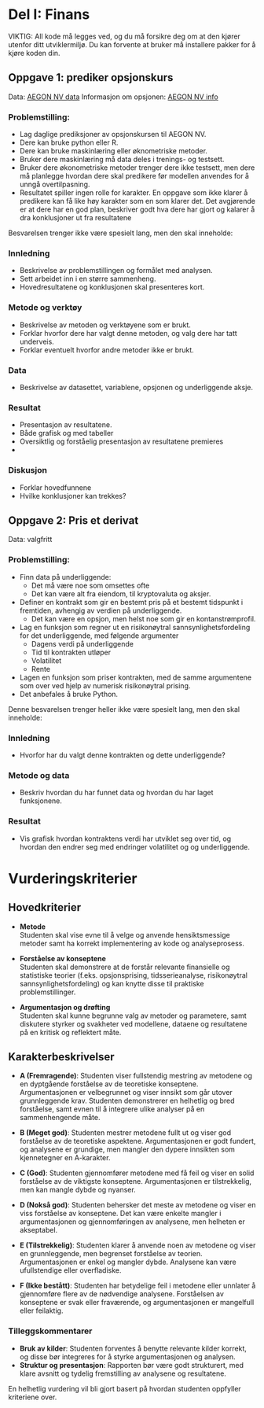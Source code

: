 # Del I: Finans

VIKTIG: All kode må legges ved, og du må forsikre deg om at den kjører utenfor ditt utviklermiljø. Du kan forvente at bruker må installere pakker for å kjøre koden din. 

## Oppgave 1: prediker opsjonskurs

Data: [AEGON NV data](derivative.csv)
Informasjon om opsjonen: [AEGON NV info](info_option.csv)


### Problemstilling:
  * Lag daglige prediksjoner av opsjonskursen til AEGON NV.
  * Dere kan bruke python eller R.
  * Dere kan bruke maskinlæring eller øknometriske metoder.
  * Bruker dere maskinlæring må data deles i trenings- og testsett.
  * Bruker dere økonometriske metoder trenger dere ikke testsett, men dere må planlegge hvordan dere skal predikere før modellen anvendes for å unngå overtilpasning.
  * Resultatet spiller ingen rolle for karakter. En oppgave som ikke klarer å predikere kan få like høy karakter som en som klarer det. Det avgjørende er at dere har en god plan, beskriver godt hva dere har gjort og kalarer å dra konklusjoner ut fra resultatene

Besvarelsen trenger ikke være spesielt lang, men den skal inneholde:

### Innledning

  * Beskrivelse av problemstillingen og formålet med analysen. 
  * Sett arbeidet inn i en større sammenheng.
  * Hovedresultatene og konklusjonen skal presenteres kort.
  
### Metode og verktøy

  * Beskrivelse av metoden og verktøyene som er brukt.
  * Forklar hvorfor dere har valgt denne metoden, og valg dere har tatt underveis.
  * Forklar eventuelt hvorfor andre metoder ikke er brukt.
  
### Data
  * Beskrivelse av datasettet, variablene, opsjonen og underliggende aksje.

### Resultat
  * Presentasjon av resultatene.
  * Både grafisk og med tabeller
  * Oversiktlig og forståelig presentasjon av resultatene premieres
  * 
### Diskusjon
  * Forklar hovedfunnene
  * Hvilke konklusjoner kan trekkes?
  
  
## Oppgave 2: Pris et derivat

Data: valgfritt

### Problemstilling:

* Finn data på underliggende: 
  * Det må være noe som omsettes ofte
  * Det kan være alt fra eiendom, til kryptovaluta og aksjer. 
* Definer en kontrakt som gir en bestemt pris på et bestemt tidspunkt i fremtiden, avhengig av verdien på underliggende.
  * Det kan være en opsjon, men helst noe som gir en kontanstrømprofil. 
* Lag en funksjon som regner ut en risikonøytral sannsynlighetsfordeling for det underliggende, med følgende argumenter
  * Dagens verdi på underliggende
  * Tid til kontrakten utløper
  * Volatilitet
  * Rente
* Lagen en funksjon som priser kontrakten, med de samme argumentene som over ved hjelp av numerisk risikonøytral prising. 
* Det anbefales å bruke Python. 


Denne besvarelsen trenger heller ikke være spesielt lang, men den skal inneholde:

### Innledning

  * Hvorfor har du valgt denne kontrakten og dette underliggende?
  
### Metode og data

  * Beskriv hvordan du har funnet data og hvordan du har laget funksjonene.

### Resultat
  * Vis grafisk hvordan kontraktens verdi har utviklet seg over tid, og hvordan den endrer seg med endringer volatilitet og og underliggende.
  


# Vurderingskriterier

## Hovedkriterier


- **Metode**  
  Studenten skal vise evne til å velge og anvende hensiktsmessige metoder samt ha korrekt implementering av kode og analyseprosess.

- **Forståelse av konseptene**  
  Studenten skal demonstrere at de forstår relevante finansielle og statistiske teorier (f.eks. opsjonsprising, tidsserieanalyse, risikonøytral sannsynlighetsfordeling) og kan knytte disse til praktiske problemstillinger.

- **Argumentasjon og drøfting**  
  Studenten skal kunne begrunne valg av metoder og parametere, samt diskutere styrker og svakheter ved modellene, dataene og resultatene på en kritisk og reflektert måte.

## Karakterbeskrivelser

- **A (Fremragende)**: Studenten viser fullstendig mestring av metodene og en dyptgående forståelse av de teoretiske konseptene. Argumentasjonen er velbegrunnet og viser innsikt som går utover grunnleggende krav. Studenten demonstrerer en helhetlig og bred forståelse, samt evnen til å integrere ulike analyser på en sammenhengende måte.

- **B (Meget god)**: Studenten mestrer metodene fullt ut og viser god forståelse av de teoretiske aspektene. Argumentasjonen er godt fundert, og analysene er grundige, men mangler den dypere innsikten som kjennetegner en A-karakter.

- **C (God)**: Studenten gjennomfører metodene med få feil og viser en solid forståelse av de viktigste konseptene. Argumentasjonen er tilstrekkelig, men kan mangle dybde og nyanser.

- **D (Nokså god)**: Studenten behersker det meste av metodene og viser en viss forståelse av konseptene. Det kan være enkelte mangler i argumentasjonen og gjennomføringen av analysene, men helheten er akseptabel.

- **E (Tilstrekkelig)**: Studenten klarer å anvende noen av metodene og viser en grunnleggende, men begrenset forståelse av teorien. Argumentasjonen er enkel og mangler dybde. Analysene kan være ufullstendige eller overfladiske.

- **F (Ikke bestått)**: Studenten har betydelige feil i metodene eller unnlater å gjennomføre flere av de nødvendige analysene. Forståelsen av konseptene er svak eller fraværende, og argumentasjonen er mangelfull eller feilaktig.

### Tilleggskommentarer

- **Bruk av kilder**: Studenten forventes å benytte relevante kilder korrekt, og disse bør integreres for å styrke argumentasjonen og analysen.
- **Struktur og presentasjon**: Rapporten bør være godt strukturert, med klare avsnitt og tydelig fremstilling av analysene og resultatene.

En helhetlig vurdering vil bli gjort basert på hvordan studenten oppfyller kriteriene over.


